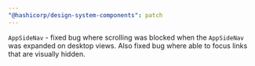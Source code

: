 ```yaml
---
"@hashicorp/design-system-components": patch
---
```


`AppSideNav` - fixed bug where scrolling was blocked when the `AppSideNav` was expanded on desktop views. Also fixed bug where able to focus links that are visually hidden.
